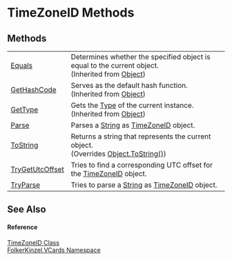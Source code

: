 # TimeZoneID Methods




## Methods
<table>
<tr>
<td><a href="https://learn.microsoft.com/dotnet/api/system.object.equals#system-object-equals(system-object)" target="_blank" rel="noopener noreferrer">Equals</a></td>
<td>Determines whether the specified object is equal to the current object.<br />(Inherited from <a href="https://learn.microsoft.com/dotnet/api/system.object" target="_blank" rel="noopener noreferrer">Object</a>)</td></tr>
<tr>
<td><a href="https://learn.microsoft.com/dotnet/api/system.object.gethashcode" target="_blank" rel="noopener noreferrer">GetHashCode</a></td>
<td>Serves as the default hash function.<br />(Inherited from <a href="https://learn.microsoft.com/dotnet/api/system.object" target="_blank" rel="noopener noreferrer">Object</a>)</td></tr>
<tr>
<td><a href="https://learn.microsoft.com/dotnet/api/system.object.gettype" target="_blank" rel="noopener noreferrer">GetType</a></td>
<td>Gets the <a href="https://learn.microsoft.com/dotnet/api/system.type" target="_blank" rel="noopener noreferrer">Type</a> of the current instance.<br />(Inherited from <a href="https://learn.microsoft.com/dotnet/api/system.object" target="_blank" rel="noopener noreferrer">Object</a>)</td></tr>
<tr>
<td><a href="0a1bac7b-00fc-90cb-af64-2b6940e8b9fc.md">Parse</a></td>
<td>Parses a <a href="https://learn.microsoft.com/dotnet/api/system.string" target="_blank" rel="noopener noreferrer">String</a> as <a href="9c826379-198e-f92a-4316-339fc00e08b2.md">TimeZoneID</a> object.</td></tr>
<tr>
<td><a href="ae12776f-34e4-28ea-0734-e67a236b60db.md">ToString</a></td>
<td>Returns a string that represents the current object.<br />(Overrides <a href="https://learn.microsoft.com/dotnet/api/system.object.tostring" target="_blank" rel="noopener noreferrer">Object.ToString()</a>)</td></tr>
<tr>
<td><a href="d4b575eb-4699-2a59-81a6-970358ce25cd.md">TryGetUtcOffset</a></td>
<td>Tries to find a corresponding UTC offset for the <a href="9c826379-198e-f92a-4316-339fc00e08b2.md">TimeZoneID</a> object.</td></tr>
<tr>
<td><a href="642fd0bf-39fc-e167-420b-142b859a5098.md">TryParse</a></td>
<td>Tries to parse a <a href="https://learn.microsoft.com/dotnet/api/system.string" target="_blank" rel="noopener noreferrer">String</a> as <a href="9c826379-198e-f92a-4316-339fc00e08b2.md">TimeZoneID</a> object.</td></tr>
</table>

## See Also


#### Reference
<a href="9c826379-198e-f92a-4316-339fc00e08b2.md">TimeZoneID Class</a>  
<a href="67dce261-ab8f-dd0a-4c0c-bc2633c1719e.md">FolkerKinzel.VCards Namespace</a>  
